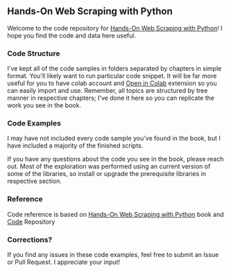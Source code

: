 ## Hands-On Web Scraping with Python

Welcome to the code repository for [Hands-On Web Scraping with Python](https://www.packtpub.com/product/hands-on-web-scraping-with-python/9781789533392)! I hope you find the code and data here useful. 

### Code Structure

I've kept all of the code samples in folders separated by chapters in simple format. You'll likely want to run particular code snippet. It will be far more useful for you to have colab account and [Open in Colab](https://chrome.google.com/webstore/detail/open-in-colab/iogfkhleblhcpcekbiedikdehleodpjo) extension so you can easily import and use. Remember, all topics are structured by tree manner in respective chapters; I've done it here so you can replicate the work you see in the book.

### Code Examples

I may have not included every code sample you've found in the book, but I have included a majority of the finished scripts. 

If you have any questions about the code you see in the book, please reach out. Most of the exploration was performed using an current version of some of the libraries, so install or upgrade the prerequisite libraries in respective section.

### Reference

Code reference is based on [Hands-On Web Scraping with Python](https://www.packtpub.com/product/hands-on-web-scraping-with-python/9781789533392) book and [Code](https://github.com/PacktPublishing/Hands-On-Web-Scraping-with-Python) Repository

### Corrections?

If you find any issues in these code examples, feel free to submit an Issue or Pull Request. I appreciate your input!
